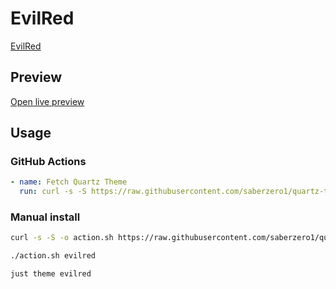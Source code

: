 # EvilRed

[EvilRed](https://github.com/tu2-atmanand)

## Preview

[Open live preview](https://quartz-themes.github.io/evilred/)

## Usage

### GitHub Actions

```yaml
- name: Fetch Quartz Theme
  run: curl -s -S https://raw.githubusercontent.com/saberzero1/quartz-themes/master/action.sh | bash -s -- evilred
```

### Manual install

```bash
curl -s -S -o action.sh https://raw.githubusercontent.com/saberzero1/quartz-themes/master/action.sh

./action.sh evilred
```

```bash
just theme evilred
```
